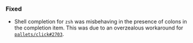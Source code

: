 ### Fixed

  - Shell completion for `zsh` was misbehaving in the presence of colons in
    the completion item.
    This was due to an overzealous workaround for
    [`pallets/click#2703`][CLICK_2703].

[CLICK_2703]: https://github.com/pallets/click/issues/2703

